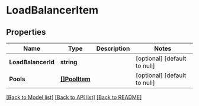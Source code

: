 # LoadBalancerItem

## Properties
Name | Type | Description | Notes
------------ | ------------- | ------------- | -------------
**LoadBalancerId** | **string** |  | [optional] [default to null]
**Pools** | [**[]PoolItem**](PoolItem.md) |  | [optional] [default to null]

[[Back to Model list]](../README.md#documentation-for-models) [[Back to API list]](../README.md#documentation-for-api-endpoints) [[Back to README]](../README.md)


